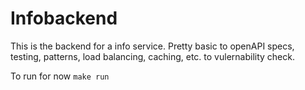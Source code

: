 # Infobackend

This is the backend for a info service. Pretty basic to openAPI specs, testing, patterns,
load balancing, caching, etc. to vulernability check.

To run for now
`make run`
